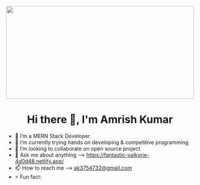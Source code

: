 <img height="250px" width="100%" right="0" src="https://www.wingstechsolutions.com/wp-content/uploads/2022/03/full-stack-development.gif" />
<h1 align="center">Hi there 👋, I'm Amrish Kumar </h1>

- 🔭 I’m a MERN Stack Developer
- 🌱 I’m currently trying hands on developing & competitive programming
- 👯 I’m looking to collaborate on open source project
- 💬 Ask me about anything -->  <a>https://fantastic-valkyrie-4d0d48.netlify.app/</a>
- 📫 How to reach me --> <a>ak3754732@gmail.com</a>
- ⚡ Fun fact: 

